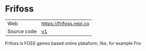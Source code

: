 # Frifoss

|||
|:-|:-|
|Web|https://frifoss.repl.co|
|Source code|[v1](https://github.com/beikvar/frifoss-v1-archive)|

Frifoss is FOSS games based online plataform, like, for example Friv
